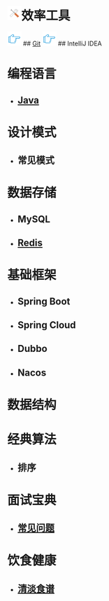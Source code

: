 # ![](/images/dev-tool.png)效率工具
![](/images/point.png) ## [Git](git)
![](/images/point.png) ## IntelliJ IDEA

# 编程语言
- ## [Java](java)

# 设计模式
- ## 常见模式

# 数据存储
- ## MySQL
- ## [Redis](redis)

# 基础框架
- ## Spring Boot
- ## Spring Cloud
- ## Dubbo
- ## Nacos

# 数据结构

# 经典算法
- ## 排序

# 面试宝典
- ## [常见问题](interview-bible)

# 饮食健康
- ## [清淡食谱](healthy-diet)